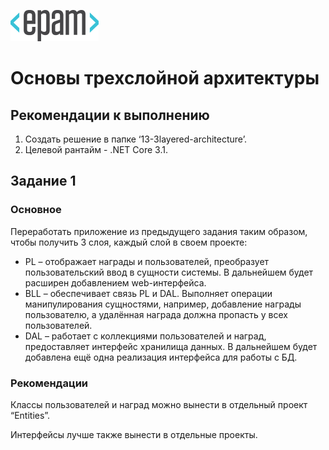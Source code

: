 ![Logo](https://github.com/Anton-Pronkin/net-courses-external/raw/master/HomeWork/media/epam_logo.png)

# Основы трехслойной архитектуры

## Рекомендации к выполнению

1. Создать решение в папке ‘13-3layered-architecture’.
2. Целевой рантайм - .NET Core 3.1.

## Задание 1

### Основное

Переработать приложение из предыдущего задания таким образом, чтобы получить 3 слоя, каждый слой в своем проекте:
- PL – отображает награды и пользователей, преобразует пользовательский ввод в сущности системы. В дальнейшем будет расширен добавлением web-интерфейса.
- BLL – обеспечивает связь PL и DAL. Выполняет операции манипулирования сущностями, например, добавление награды пользователю, а удалённая награда должна пропасть у всех пользователей.
- DAL – работает с коллекциями пользователей и наград, предоставляет интерфейс хранилища данных. В дальнейшем будет добавлена ещё одна реализация интерфейса для работы с БД.

### Рекомендации

Классы пользователей и наград можно вынести в отдельный проект
“Entities”.

Интерфейсы лучше также вынести в отдельные проекты.
